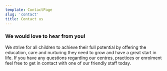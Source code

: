 ```yaml
---
template: ContactPage
slug: 'contact'
title: Contact us
---
```


### We would love to hear from you!

We strive for all children to achieve their full potential by offering the education, care and nurturing they need to grow and have a great start in life. If you have any questions regarding our centres, practices or enrolment feel free to get in contact with one of our friendly staff today.
